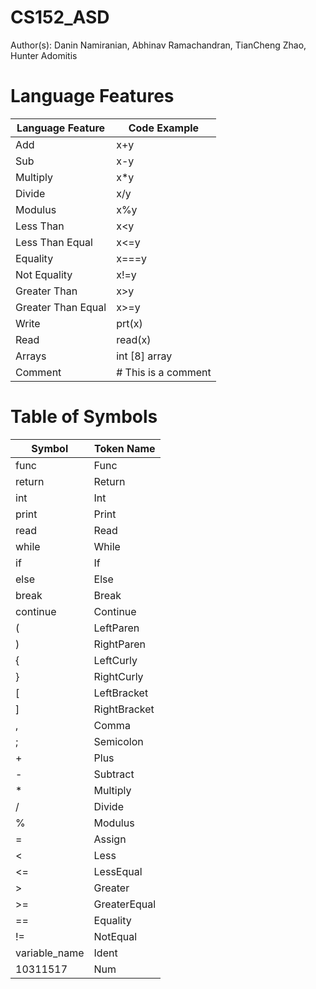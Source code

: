 # CS152_ASD

Author(s): Danin Namiranian, Abhinav Ramachandran, TianCheng Zhao, Hunter Adomitis

# Language Features

| Language Feature | Code Example |
|----------|----------|
| Add | x+y |
| Sub | x-y |
| Multiply | x*y |
| Divide | x/y |
| Modulus | x%y |
| Less Than | x<y |
| Less Than Equal | x<=y |
| Equality | x===y |
| Not Equality | x!=y |
| Greater Than | x>y |
| Greater Than Equal | x>=y|
| Write | prt(x) |
| Read | read(x) |
| Arrays | int [8] array |
| Comment | # This is a comment |

# Table of Symbols

| Symbol        | Token Name   |
|---------------|--------------|
| func          | Func         |
| return        | Return       |
| int           | Int          |
| print         | Print        |
| read          | Read         |
| while         | While        |
| if            | If           |
| else          | Else         |
| break         | Break        |
| continue      | Continue     |
| (             | LeftParen    |
| )             | RightParen   |
| {             | LeftCurly    |
| }             | RightCurly   |
| [             | LeftBracket  |
| ]             | RightBracket |
| ,             | Comma        |
| ;             | Semicolon    |
| +             | Plus         |
| -             | Subtract     |
| *             | Multiply     |
| /             | Divide       |
| %             | Modulus      |
| =             | Assign       |
| <             | Less         |
| <=            | LessEqual    |
| >             | Greater      |
| >=            | GreaterEqual |
| ==            | Equality     |
| !=            | NotEqual     |
| variable_name | Ident        |
| 10311517      | Num          |
